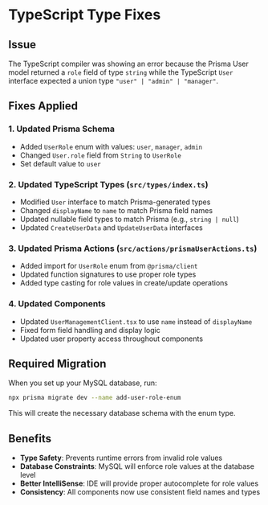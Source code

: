 # TypeScript Type Fixes

## Issue
The TypeScript compiler was showing an error because the Prisma User model returned a `role` field of type `string` while the TypeScript `User` interface expected a union type `"user" | "admin" | "manager"`.

## Fixes Applied

### 1. Updated Prisma Schema
- Added `UserRole` enum with values: `user`, `manager`, `admin`
- Changed `User.role` field from `String` to `UserRole` 
- Set default value to `user`

### 2. Updated TypeScript Types (`src/types/index.ts`)
- Modified `User` interface to match Prisma-generated types
- Changed `displayName` to `name` to match Prisma field names
- Updated nullable field types to match Prisma (e.g., `string | null`)
- Updated `CreateUserData` and `UpdateUserData` interfaces

### 3. Updated Prisma Actions (`src/actions/prismaUserActions.ts`)
- Added import for `UserRole` enum from `@prisma/client`
- Updated function signatures to use proper role types
- Added type casting for role values in create/update operations

### 4. Updated Components
- Updated `UserManagementClient.tsx` to use `name` instead of `displayName`
- Fixed form field handling and display logic
- Updated user property access throughout components

## Required Migration
When you set up your MySQL database, run:
```bash
npx prisma migrate dev --name add-user-role-enum
```

This will create the necessary database schema with the enum type.

## Benefits
- **Type Safety**: Prevents runtime errors from invalid role values
- **Database Constraints**: MySQL will enforce role values at the database level
- **Better IntelliSense**: IDE will provide proper autocomplete for role values
- **Consistency**: All components now use consistent field names and types